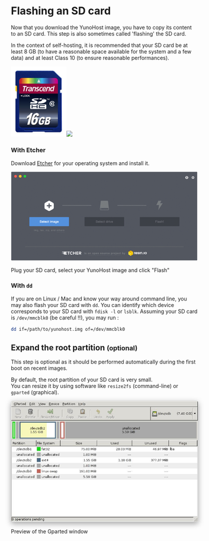 # Flashing an SD card

Now that you download the YunoHost image, you have to copy its content to an SD
card. This step is also sometimes called 'flashing' the SD card.

<div class="alert alert-warning" markdown="1">
In the context of self-hosting, it is recommended that your SD card be at least
8 GB (to have a reasonable space available for the system and a few data) and at 
least Class 10 (to ensure reasonable performances).
</div>

<img src="/images/sdcard.jpg" width=150><img src="https://yunohost.org/images/micro-sd-card.jpg">

### With Etcher

Download <a href="https://etcher.io/" target="_blank">Etcher</a> for your
operating system and install it.

<img src="/images/etcher.gif">

Plug your SD card, select your YunoHost image and click "Flash"

### With `dd`

If you are on Linux / Mac and know your way around command line, you may also
flash your SD card with `dd`. You can identify which device corresponds to your
SD card with `fdisk -l` or `lsblk`. Assuming your SD card is `/dev/mmcblk0` (be
careful !!), you may run :

```bash
dd if=/path/to/yunohost.img of=/dev/mmcblk0
```

## Expand the root partition <small>(optional)</small>

<div class="alert alert-warning" markdown="1">
This step is optional as it should be performed automatically during the first
boot on recent images.
</div>

By default, the root partition of your SD card is very small.    
You can resize it by using software like `resize2fs` (command-line) or `gparted`
(graphical).

<img src="/images/gparted.jpg" style="max-width:100%;border-radius: 5px;border: 1px solid rgba(0,0,0,0.15);box-shadow: 0 5px 15px rgba(0,0,0,0.35);">

<p class="text-muted">Preview of the Gparted window</p>

